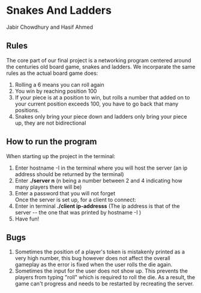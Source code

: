 # Snakes And Ladders
Jabir Chowdhury and Hasif Ahmed 

## Rules
The core part of our final project is a networking program centered around the centuries old board game, snakes and ladders. We incorparate the same rules as 
the actual board game does: 
1. Rolling a 6 means you can roll again
2. You win by reaching position 100
3. If your piece is at a position to win, but rolls a number that added on to your current position exceeds 100, you have to go back that many positions. 
4. Snakes only bring your piece down and ladders only bring your piece up, they are not bidirectional

## How to run the program
When starting up the project in the terminal:
1. Enter hostname -I in the terminal where you will host the server (an ip address should be returned by the terminal)
2. Enter **./server n** (n being a number between 2 and 4 indicating how many players there will be)
3. Enter a password that you will not forget <br>
Once the server is set up, for a client to connect:
1. Enter in terminal **./client ip-addresss** (The ip address is that of the server -- the one that was printed by hostname -I )
2. Have fun!

## Bugs
1. Sometimes the position of a player's token is mistakenly printed as a very high number, this bug however does not affect the overall gameplay as the error is fixed when the user rolls the die again.
2. Sometimes the input for the user does not show up. This prevents the players from typing "roll" which is required to roll the die. As a result, the game can't progress and needs to be restarted by recreating the server.
